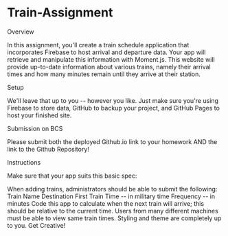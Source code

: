 # Train-Assignment

Overview

In this assignment, you'll create a train schedule application that incorporates Firebase to host arrival and departure data. Your app will retrieve and manipulate this information with Moment.js. This website will provide up-to-date information about various trains, namely their arrival times and how many minutes remain until they arrive at their station.




Setup


We'll leave that up to you -- however you like. Just make sure you're using Firebase to store data, GitHub to backup your project, and GitHub Pages to host your finished site.



Submission on BCS


Please submit both the deployed Github.io link to your homework AND the link to the Github Repository!



Instructions



Make sure that your app suits this basic spec:


When adding trains, administrators should be able to submit the following:
Train Name
Destination 
First Train Time -- in military time
Frequency -- in minutes
Code this app to calculate when the next train will arrive; this should be relative to the current time.
Users from many different machines must be able to view same train times.
Styling and theme are completely up to you. Get Creative!
